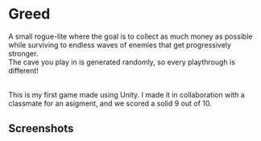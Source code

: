 # Greed
A small rogue-lite where the goal is to collect as much money as possible while surviving to endless waves of enemies that get progressively stronger.</br>
The cave you play in is generated randomly, so every playthrough is different!</br></br>

This is my first game made using Unity. I made it in collaboration with a classmate for an asigment, and we scored a solid 9 out of 10.

## Screenshots
